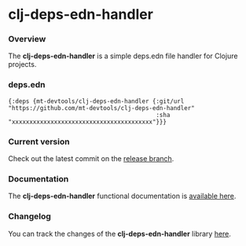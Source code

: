 
# clj-deps-edn-handler

### Overview

The <strong>clj-deps-edn-handler</strong> is a simple deps.edn file handler for Clojure projects.

### deps.edn

```
{:deps {mt-devtools/clj-deps-edn-handler {:git/url "https://github.com/mt-devtools/clj-deps-edn-handler"
                                          :sha     "xxxxxxxxxxxxxxxxxxxxxxxxxxxxxxxxxxxxxxxx"}}}
```

### Current version

Check out the latest commit on the [release branch](https://github.com/mt-devtools/clj-deps-edn-handler/tree/release).

### Documentation

The <strong>clj-deps-edn-handler</strong> functional documentation is [available here](https://mt-devtools.github.io/clj-deps-edn-handler).

### Changelog

You can track the changes of the <strong>clj-deps-edn-handler</strong> library [here](CHANGES.md).
